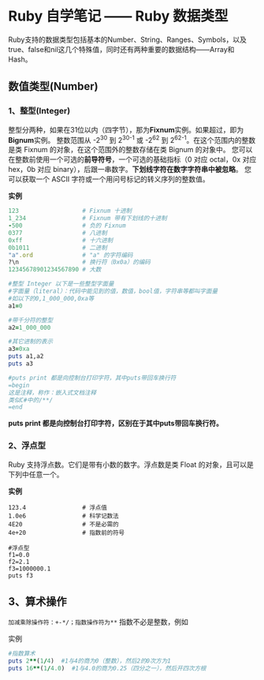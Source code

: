 # Ruby 自学笔记 —— Ruby 数据类型

Ruby支持的数据类型包括基本的Number、String、Ranges、Symbols，以及true、false和nil这几个特殊值，同时还有两种重要的数据结构——Array和Hash。

## 数值类型(Number)

### 1、整型(Integer)
整型分两种，如果在31位以内（四字节），那为**Fixnum**实例。如果超过，即为**Bignum**实例。
整数范围从 -2<sup>30</sup> 到 2<sup>30-1</sup> 或 -2<sup>62</sup> 到 2<sup>62-1</sup>。在这个范围内的整数是类 Fixnum 的对象，在这个范围外的整数存储在类 Bignum 的对象中。
您可以在整数前使用一个可选的**前导符号**，一个可选的基础指标（0 对应 octal，0x 对应 hex，0b 对应 binary），后跟一串数字。**下划线字符在数字字符串中被忽略**。
您可以获取一个 ASCII 字符或一个用问号标记的转义序列的整数值。

**实例**
```ruby test.rb
123                  # Fixnum 十进制
1_234                # Fixnum 带有下划线的十进制
-500                 # 负的 Fixnum
0377                 # 八进制
0xff                 # 十六进制
0b1011               # 二进制
"a".ord              # "a" 的字符编码
?\n                  # 换行符（0x0a）的编码
12345678901234567890 # 大数

#整型 Integer 以下是一些整型字面量
#字面量（literal）：代码中能见到的值，数值，bool值，字符串等都叫字面量
#如以下的0,1_000_000,0xa等
a1=0

#带千分符的整型
a2=1_000_000

#其它进制的表示
a3=0xa
puts a1,a2
puts a3

#puts print 都是向控制台打印字符，其中puts带回车换行符
=begin
这是注释，称作：嵌入式文档注释
类似C#中的/**/
=end
```

**puts print 都是向控制台打印字符，区别在于其中puts带回车换行符。**

### 2、浮点型

Ruby 支持浮点数。它们是带有小数的数字。浮点数是类 Float 的对象，且可以是下列中任意一个。

**实例**
```
123.4                # 浮点值
1.0e6                # 科学记数法
4E20                 # 不是必需的
4e+20                # 指数前的符号

#浮点型
f1=0.0
f2=2.1
f3=1000000.1
puts f3
```

## 3、算术操作

```加减乘除操作符：+-*/；指数操作符为**```
指数不必是整数，例如

实例
```ruby test.rb
#指数算术
puts 2**(1/4)  #1与4的商为0（整数），然后2的0次方为1
puts 16**(1/4.0)  #1与4.0的商为0.25（四分之一），然后开四次方根
```

